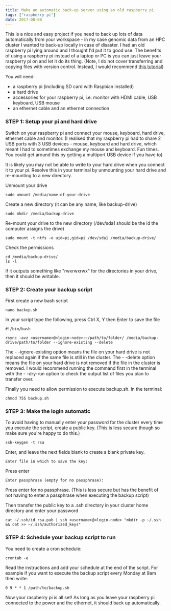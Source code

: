 ```yaml
---
title: Make an automatic back-up server using an old raspberry pi
tags: ["raspberry pi"]
date: 2017-08-08
---
```


This is a nice and easy project if you need to back up lots of data automatically from your workspace - in my case genomic data from an HPC cluster I wanted to back-up locally in case of disaster. I had an old raspberry pi lying around and I thought I'd put it to good use. The benefits of using a raspberry pi instead of a laptop or PC is you can just leave your raspberry pi on and let it do its thing. (Note, I do not cover transferring and copying files with version control. Instead, I would recommend [this tutorial](https://opensource.com/life/16/3/turn-your-old-raspberry-pi-automatic-backup-server))

You will need:

* a raspberry pi (including SD card with Raspbian installed)
* a hard drive
* accessories for your raspberry pi, i.e. monitor with HDMI cable, USB keyboard, USB mouse
* an ethernet cable and an ethernet connection


### STEP 1: Setup your pi and hard drive

Switch on your raspberry pi and connect your mouse, keyboard, hard drive, ethernet cable and monitor. (I realised that my raspberry pi had to share 2 USB ports with 3 USB devices - mouse, keyboard and hard drive, which meant I had to sometimes exchange my mouse and keyboard. Fun times. You could get around this by getting a multiport USB device if you have to)

It is likely you may not be able to write to your hard drive when you connect it to your pi. Resolve this in your terminal by unmounting your hard drive and re-mounting to a new directory.

Unmount your drive
```
sudo umount /media/name-of-your-drive
```

Create a new directory (it can be any name, like backup-drive)
```
sudo mkdir /media/backup-drive
```

Re-mount your drive to the new directory (/dev/sda1 should be the id the computer assigns the drive)
```
sudo mount -t ntfs -o uid=pi,gid=pi /dev/sda1 /media/backup-drive/
```

Check the permissions
```
cd /media/backup-drive/
ls -l
```
If it outputs something like "rwxrwxrwx" for the directories in your drive, then it should be writable.


### STEP 2: Create your backup script

First create a new bash script
```
nano backup.sh
```

In your script type the following, press Ctrl X, Y then Enter to save the file
```
#!/bin/bash

rsync -avz <username>@<login-node>:~/path/to/folder/ /media/backup-drive/path/to/folder --ignore-existing --delete
```
The - -ignore-existing option means the file on your hard drive is not replaced again if the same file is still in the cluster. The - -delete option means the file on your hard drive is not removed if the file in the cluster is removed. I would recommend running the command first in the terminal with the - -dry-run option to check the output list of files you plan to transfer over.

Finally you need to allow permission to execute backup.sh. In the terminal:
```
chmod 755 backup.sh
```

### STEP 3: Make the login automatic

To avoid having to manually enter your password for the cluster every time you execute the script, create a public key. (This is less secure though so make sure you're happy to do this.)
```
ssh-keygen -t rsa
```
Enter, and leave the next fields blank to create a blank private key.
```
Enter file in which to save the key:
```
Press enter

```
Enter passphrase (empty for no passphrase):
```
Press enter for no passphrase. (This is less secure but has the benefit of not having to enter a passphrase when executing the backup script)

Then transfer the public key to a .ssh directory in your cluster home directory and enter your password
```
cat ~/.ssh/id_rsa.pub | ssh <username>@<login-node> "mkdir -p ~/.ssh && cat >> ~/.ssh/authorized_keys"
```


### STEP 4: Schedule your backup script to run

You need to create a cron schedule:
```
crontab -e
```
Read the instructions and add your schedule at the end of the script. For example if you want to execute the backup script every Monday at 9am then write:
```
0 9 * * 1 /path/to/backup.sh
```

Now your raspberry pi is all set! As long as you leave your raspberry pi connected to the power and the ethernet, it should back up automatically.
